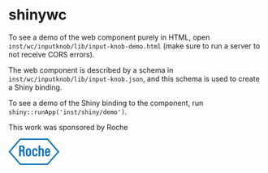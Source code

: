 # shinywc

To see a demo of the web component purely in HTML, open `inst/wc/inputknob/lib/input-knob-demo.html` (make sure to run a server to not receive CORS errors).

The web component is described by a schema in `inst/wc/inputknob/lib/input-knob.json`, and this schema is used to create a Shiny binding.

To see a demo of the Shiny binding to the component, run `shiny::runApp('inst/shiny/demo')`.

This work was sponsored by Roche

<img src="inst/img/roche.png" width="100">
